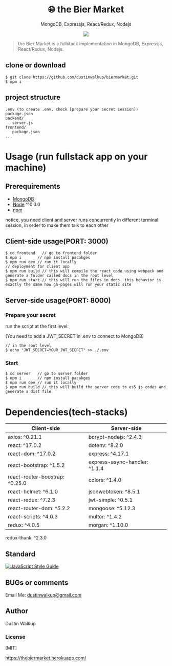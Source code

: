 <h1 align="center">
🌐 the Bier Market
</h1>
<p align="center">
MongoDB, Expressjs, React/Redux, Nodejs
</p>

<p align="center">
   <a href="https://thebiermarket.herokuapp.com/">
      <img src="https://s3.amazonaws.com/hackdesign/tools/app_images/000/000/037/icon_small/heroku-logo-6e6c2ed8be2ad02ac96455d53e4e7e43.png?1385326105" />
   </a>
  
   
</p>

> the Bier Market is a fullstack implementation in MongoDB, Expressjs, React/Redux, Nodejs.

## clone or download
```terminal
$ git clone https://github.com/dustinwalkup/biermarket.git
$ npm i
```

## project structure
```terminal
.env (to create .env, check [prepare your secret session])
package.json
backend/
   server.js  
frontend/
   package.json
...
```

# Usage (run fullstack app on your machine)

## Prerequirements
- [MongoDB](https://gist.github.com/nrollr/9f523ae17ecdbb50311980503409aeb3)
- [Node](https://nodejs.org/en/download/) ^10.0.0
- [npm](https://nodejs.org/en/download/package-manager/)

notice, you need client and server runs concurrently in different terminal session, in order to make them talk to each other

## Client-side usage(PORT: 3000)
```terminal
$ cd frontend   // go to frontend folder
$ npm i       // npm install pacakges
$ npm run dev // run it locally
// deployment for client app
$ npm run build // this will compile the react code using webpack and generate a folder called docs in the root level
$ npm run start // this will run the files in docs, this behavior is exactly the same how gh-pages will run your static site
```

## Server-side usage(PORT: 8000)

### Prepare your secret

run the script at the first level:

(You need to add a JWT_SECRET in .env to connect to MongoDB)

```terminal
// in the root level
$ echo "JWT_SECRET=YOUR_JWT_SECRET" >> ./.env
```

### Start

```terminal
$ cd server   // go to server folder
$ npm i       // npm install pacakges
$ npm run dev // run it locally
$ npm run build // this will build the server code to es5 js codes and generate a dist file
```

# Dependencies(tech-stacks)
Client-side | Server-side
--- | ---
axios: ^0.21.1 | bcrypt-nodejs: ^2.4.3
react: ^17.0.2 | dotenv: ^8.2.0
react-dom: ^17.0.2 | express: ^4.17.1
react-bootstrap: ^1.5.2 | express-async-handler: ^1.1.4
react-router-boostrap: ^0.25.0 | colors: ^1.4.0
react-helmet: ^6.1.0 | jsonwebtoken: ^8.5.1
react-redux: ^7.2.3| jwt-simple: ^0.5.1
react-router-dom: ^5.2.2 | mongoose: ^5.12.3
react-scripts: ^4.0.3 | multer: ^1.4.2
redux: ^4.0.5 | morgan: ^1.10.0
redux-thunk: ^2.3.0 


## Standard

[![JavaScript Style Guide](https://cdn.rawgit.com/standard/standard/master/badge.svg)](https://github.com/standard/standard)

## BUGs or comments

Email Me: dustinwalkup@gmail.com

## Author
Dustin Walkup

### License
[MIT] 

https://thebiermarket.herokuapp.com/

